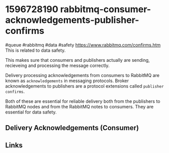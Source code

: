 # 1596728190 rabbitmq-consumer-acknowledgements-publisher-confirms
#queue #rabbitmq #data #safety
https://www.rabbitmq.com/confirms.htm
This is related to data safety.

This makes sure that consumers and publishers actually are sending, recieveing and processing the message correctly.

Delivery processing acknowledgements from consumers to RabbitMQ are known as `acknowledgements` in messaging protocols.
Broker acknowledgements to publishers are a protocol extensions called `publisher confirms`.

Both of these are essential for reliable delivery both from the publishers to RabbitMQ nodes and from the RabbitMQ notes to consumers. They are essential for data safety.

## Delivery Acknowledgements (Consumer)




## Links
